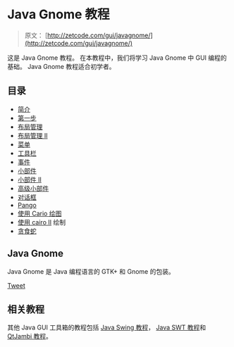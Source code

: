 # Java Gnome 教程

> 原文： [http://zetcode.com/gui/javagnome/](http://zetcode.com/gui/javagnome/)

这是 Java Gnome 教程。 在本教程中，我们将学习 Java Gnome 中 GUI 编程的基础。 Java Gnome 教程适合初学者。

## 目录



*   [简介](introduction/)
*   [第一步](firststeps/)
*   [布局管理](layout/)
*   [布局管理 II](layoutII/)
*   [菜单](menus/)
*   [工具栏](toolbars/)
*   [事件](events/)
*   [小部件](widgets/)
*   [小部件 II](widgetsII/)
*   [高级小部件](advancedwidgets/)
*   [对话框](dialogs/)
*   [Pango](pango/)
*   [使用 Cario 绘图](drawing/)
*   [使用 cairo II](drawingII/) 绘制
*   [贪食蛇](nibbles/)



## Java Gnome

Java Gnome 是 Java 编程语言的 GTK+ 和 Gnome 的包装。

[Tweet](https://twitter.com/share) 

## 相关教程

其他 Java GUI 工具箱的教程包括 [Java Swing 教程](/tutorials/javaswingtutorial/)， [Java SWT 教程](/gui/javaswt/)和 [QtJambi 教程](/gui/qtjambi/)。